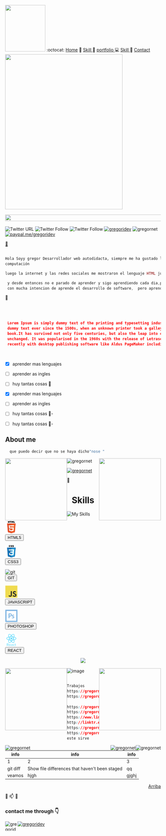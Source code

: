 
 <a name="regrego" id="regreso"></a>

<!-----------nav html ------------------->


<img src="https://pbs.twimg.com/media/Ff3Zs5NXoAA6tgt?format=png&name=small" width="130" height="150" > :octocat: <a href="#home">Home</a> :jack_o_lantern: <a href="#skill">Skill </a> :ghost: <a href="#portfolio">portfolio </a>  :computer:
 <a href="#">Skill </a>	:iphone:  <a href="#contact">Contact</a> <img src="https://pbs.twimg.com/media/FgDG9d0XwAAwWG7?format=png&name=small" width="380" height="500" >  	

 <img src="https://media.tenor.com/rC1vAt-kMCoAAAAC/line-neon.gif" width="1000" height="21" > 
 




 
 <!-- ---------------------------------------------------------------------------------------------------------->
 
 
 

 
 
 
 
  <!-- ----------------------- redes sociales ------>
 
 <img alt="Twitter URL" src="https://img.shields.io/twitter/url?color=blue&label=TWEET&logo=twitter&logoColor=blue&style=for-the-badge&url=https%3A%2F%2Ftwitter.com%2Fgregoridev"> <!----> ![Twitter Follow](https://img.shields.io/twitter/follow/gregoridev?color=blue&label=Follow%20%40gregoridev&logo=twitter&logoColor=blue&style=social)<!----> <img alt="Twitter Follow" src="https://img.shields.io/twitter/follow/gregoridev?color=blue&label=Follow%20%40gregoridev&logo=twitter&logoColor=blue&style=for-the-badge"> <!----> <a href="https://linkedin.com/in/gregoridev" target="blank"><img src="https://raw.githubusercontent.com/rahuldkjain/github-profile-readme-generator/master/src/images/icons/Social/linked-in-alt.svg" alt="gregoridev" height="30" width="40" /></a> <!---->  <img src="https://komarev.com/ghpvc/?username=gregornet&label=Profile%20views&color=0e75b6&style=flat" alt="gregornet" /> <!---->
 <a href="https://paypal.me/gregoridev" rel="no follow"><img src="https://camo.githubusercontent.com/a18b4bf3a695fb7a3c6eff91238fe45862849a8b38ffe492764d33fc73036de2/68747470733a2f2f696f6e69636162697a61752e6769746875622e696f2f6261646765732f70617970616c2e737667" alt="paypal.me/gregoridev" data-canonical-src="https://ionicabizau.github.io/badges/paypal.svg" style="max-width: 100%;">
 
 
 
  <!-- --------------------------------------------------------------------------------------------------------------------------------------->

 <!-- presentacion  -->
 
:maple_leaf:
```python

Hola Soyy gregor Desarrollador web autodidacta, siempre me ha gustado la tecnologia ,lo queme me llevo a aprender 
computación
```
 
 ```ruby
 luego la internet y las redes sociales me mostraron el lenguaje HTML junto al CSS fue asi como descubri la programacion
 
 ```
 
```css
 y desde entonces no e parado de aprender y sigo aprendiendo cada dia,por ahora estoy enfocado en el desarrollo web pero 
 con mucha intencion de aprende el desarrollo de software,  pero aprender varios lenguajes 


```
 :fallen_leaf:
 


 
 <!--------------------------------------------------------------------------------------------------------------------------------------------------------- -->

```json


 
 Lorem Ipsum is simply dummy text of the printing and typesetting industry.Lorem Ipsum has been the industry's standard
 dummy text ever since the 1500s, when an unknown printer took a galley of type and scrambled it to make a type specimen 
 book.It has survived not only five centuries, but also the leap into electronic typesetting, remaining essentially 
 unchanged. It was popularised in the 1960s with the release of Letraset sheets containing Lorem Ipsum passages,and more 
 recently with desktop publishing software like Aldus PageMaker including versions of Lorem Ipsum.
 
  
```


 <!-- Js aun no defino para que usarlo -->






      


- [x] aprender mas lenguajes 
- [ ] aprender as ingles
- [ ] huy tantas cosas :tada:
- [x] aprender mas lenguajes 
- [ ] aprender as ingles
- [ ] huy tantas cosas :tada:- 
- [ ] huy tantas cosas :tada:- 







 <a name="home" id="Home "></a> 
 



## About me








```ruby
  que puedo decir que no se haya dicho"nose "
```
 





<div> <img align="left" src="https://octodex.github.com/images/daftpunktocat-guy.gif" width="200" height="200" >

 <img align="right" src="https://octodex.github.com/images/daftpunktocat-thomas.gif" width="200" height="200" >


</div>



<p align="left"> <img src="https://komarev.com/ghpvc/?username=gregornet&label=Profile%20views&color=0e75b6&style=flat" alt="gregornet" /> </p>


<p align="left"> <a href="https://github.com/ryo-ma/github-profile-trophy"><img src="https://github-profile-trophy.vercel.app/?username=gregornet" alt="gregornet" /></a> </p>


 <!-----------------------My skills   ---------------------------------------------------------------->
 <!-----------------------My skills   ---------------------------------------------------------------->
 <!-----------------------My skills   ---------------------------------------------------------------->
 <!-----------------------My skills   ---------------------------------------------------------------->
 <!-----------------------My skills   ---------------------------------------------------------------->
 <!-----------------------My skills   ---------------------------------------------------------------->
 <!-----------------------My skills   ---------------------------------------------------------------->
 
 <a name=skill id="Skill "></a>
 :wrench:
 <h1 align="center">Skills</h1>
 

 
  ![My Skills](https://skillicons.dev/icons?i=html,css,js,nodejs,react,git,github&theme=dark&perline=10)

 
 
 
 

<img src="https://raw.githubusercontent.com/devicons/devicon/master/icons/html5/html5-original-wordmark.svg" alt="html5" width="40" height="40"/><br><button> HTML5</button>
   
<img src="https://raw.githubusercontent.com/devicons/devicon/master/icons/css3/css3-original-wordmark.svg" alt="css3" width="40" height="40"/><br><button> CSS3</button>
  
 
 <img src="https://www.vectorlogo.zone/logos/git-scm/git-scm-icon.svg" alt="git" width="40" height="40"/><br><button> GIT</button>
 
  
 <img src="https://raw.githubusercontent.com/devicons/devicon/master/icons/javascript/javascript-original.svg" alt="javascript" width="40" height="40"/><br><button> JAVASCRIPT</button>
 
 <img src="https://raw.githubusercontent.com/devicons/devicon/master/icons/photoshop/photoshop-line.svg" alt="photoshop" width="40" height="40"/><br><button> PHOTOSHOP</button>
 
 <a ><img src="https://raw.githubusercontent.com/devicons/devicon/master/icons/react/react-original-wordmark.svg" alt="react" width="40" height="40"/><br><button> REACT</button> 
 




 

 
 
 <p align="center"><img src="https://skillicons.dev/icons?i=html,css,js,git,github" />
  </a>
</p>
 
 

 


<!--------------------------- portafolio ------------>
  <!--------------------------- portafolio ------------>
   <!--------------------------- portafolio ------------>

     
     
     
 
 

 <a name="portfolio" id="portfolio"></a> 
 
 
 
 
 <div> <img align="left" src="https://i.kym-cdn.com/photos/images/newsfeed/000/968/455/475.gif" width="200" height="200" >

 <img align="right" src="https://i.kym-cdn.com/photos/images/newsfeed/000/968/455/475.gif" width="200" height="200" >


</div>
 
 ![image](https://user-images.githubusercontent.com/88152278/198257414-791a1f84-e36c-4c11-947b-7ea95de942c4.png)
 
 ```css

 Trabajos 
https://gregornet.github.io/tron/
https://gregordev.wordpress.com/
 
 https://gregornet.github.io/tron/   
 https://gregordev.wordpress.com/     
 https://www.linkedin.com/in/gregoridev         
 http://linktr.ee/gregordev         
 https://gregornet.github.io/tron/    
 https://gregornet.github.io/tron/  
este sirve


```

 
 
 <!---------------------------------------------------------------------------------------------------------------------------------------------------->
 
 <!---------------------------------------------------------------------------------------------------------------------------------------------------->
  





 
 
 
 
  <a name="ancla-4" id="Stats"></a> 
 

 
   <!----------------------stats--->
 
  <div align="right"> 
 
 <p><img align="right" src="https://github-readme-stats.vercel.app/api/top-langs?username=gregornet&show_icons=true&locale=en&layout=compact" alt="gregornet" /></p>
   </div> 

 
 <div align="right"> 
<p><img align="right" src="https://github-readme-stats.vercel.app/api?username=gregornet&show_icons=true&locale=en" alt="gregornet" /></p>

</div> 
 
 
<div align="left"> 

<p><img align="left" src="https://github-readme-streak-stats.herokuapp.com/?user=gregornet&" alt="gregornet" /></p>

</div> 
 
   
   
 
 <!-------------------------------------------------------------------------------------------------------------------------------------------------->
 
 
  | info    |info         |info       
| ---     | ---         |         --
| 1       |           2 |  3
| git diff | Show file differences that haven't been staged | qq
|veamos    |  hjgh      |        gjghj    
   
   
 <div align="right" > 
  
  <a  href="#regreso">Arriba</a>
 
 
 </div>
 
  <!-------------------------------------------------------------------------------------------------------------------------------------------------->
 
  <a name="Contact" id="Contact"></a> 

:email: :mailbox: :postbox:
 
  <!------------------contact------->
 
### contact me through :point_down:
 

 
 <a href="https://twitter.com/gregoridev" target="blank"><img align="left" src="https://raw.githubusercontent.com/rahuldkjain/github-profile-readme-generator/master/src/images/icons/Social/twitter.svg" alt="gregoridev" height="30" width="40" /></a> <p align="left"> <a href="https://twitter.com/gregoridev" target="blank"><img src="https://img.shields.io/twitter/follow/gregoridev?logo=twitter&style=for-the-badge" alt="gregoridev" /></a> </p>
 
 
  <!-------------------------------------------------------------------------------------------------------------------------------------------------->
 
 

<!--
**gregornet/gregornet** is a ✨ _special_ ✨ repository because its `README.md` (this file) appears on your GitHub profile.

Here are some ideas to get you started:

- 🔭 I’m currently working on ...
- 🌱 I’m currently learning ...
- 👯 I’m looking to collaborate on ...
- 🤔 I’m looking for help with ...
- 💬 Ask me about ...
- 📫 How to reach me: ...
- 😄 Pronouns: ...
- ⚡ Fun fact: ...

 <h1>
  hey there
  <img src="https://media.giphy.com/media/hvRJCLFzcasrR4ia7z/giphy.gif" width="30px"/>
</h1>
-->
